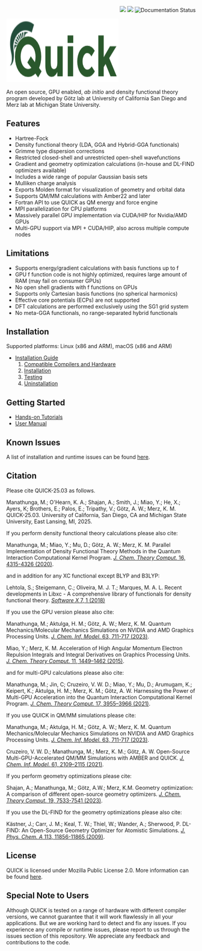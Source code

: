 <p align="right">
 <img src="https://github.com/merzlab/QUICK/workflows/Build%20and%20Test%20QUICK%20Serial%20Version/badge.svg?branch=master">
 <img src="https://github.com/merzlab/QUICK/workflows/Build%20and%20Test%20QUICK%20MPI%20Version/badge.svg?branch=master">
 <img src='https://readthedocs.org/projects/quick-docs/badge/?version=latest' alt='Documentation Status' />
</p>
<p align="left">
<img width="299" height="169" src="./tools/logo.png">
</p>

An open source, GPU enabled, *ab initio* and density functional
theory program developed by Götz lab at University of California San Diego and Merz
lab at Michigan State University.

Features
--------
* Hartree-Fock
* Density functional theory (LDA, GGA and Hybrid-GGA functionals)
* Grimme type dispersion corrections
* Restricted closed-shell and unrestricted open-shell wavefunctions
* Gradient and geometry optimization calculations (in-house and DL-FIND optimizers available) 
* Includes a wide range of popular Gaussian basis sets
* Mulliken charge analysis
* Exports Molden format for visualization of geometry and orbital data
* Supports QM/MM calculations with Amber22 and later
* Fortran API to use QUICK as QM energy and force engine
* MPI parallelization for CPU platforms
* Massively parallel GPU implementation via CUDA/HIP for Nvidia/AMD GPUs
* Multi-GPU support via MPI + CUDA/HIP, also across multiple compute nodes

Limitations
-----------
* Supports energy/gradient calculations with basis functions up to f
* GPU f function code is not highly optimized, requires large amount of RAM (may fail on consumer GPUs)
* No open shell gradients with f functions on GPUs
* Supports only Cartesian basis functions (no spherical harmonics)
* Effective core potentials (ECPs) are not supported
* DFT calculations are performed exclusively using the SG1 grid system 
* No meta-GGA functionals, no range-separated hybrid functionals

Installation
------------
Supported platforms: Linux (x86 and ARM), macOS (x86 and ARM)

* [Installation Guide](https://quick-docs.readthedocs.io/en/latest/installation-guide.html#installation-guide)
   1. [Compatible Compilers and Hardware](https://quick-docs.readthedocs.io/en/latest/installation-guide.html#compatible-compilers-and-hardware)
   2. [Installation](https://quick-docs.readthedocs.io/en/latest/installation-guide.html#installation)
   3. [Testing](https://quick-docs.readthedocs.io/en/latest/installation-guide.html#environment-variables-and-testing)
   4. [Uninstallation](https://quick-docs.readthedocs.io/en/latest/installation-guide.html#uninstallation-and-cleaning)

Getting Started
---------------
* [Hands-on Tutorials](https://quick-docs.readthedocs.io/en/latest/hands-on-tutorials.html)
* [User Manual](https://quick-docs.readthedocs.io/en/latest/user-manual.html)

Known Issues
------------
A list of installation and runtime issues can be found [here](https://quick-docs.readthedocs.io/en/latest/known-issues.html#known-issues-of-current-version).

Citation
--------
Please cite QUICK-25.03 as follows.

Manathunga, M.; O'Hearn, K. A.; Shajan, A.; Smith, J.; Miao, Y.; He, X.; Ayers, K;
Brothers, E.; Palos, E.; Tripathy, V.; Götz, A. W.; Merz, K. M. QUICK-25.03.
University of California, San Diego, CA and
Michigan State University, East Lansing, MI, 2025.

If you perform density functional theory calculations please also cite:

Manathunga, M.; Miao, Y.; Mu, D.; Götz, A. W.; Merz, K. M.
Parallel Implementation of Density Functional Theory Methods in the Quantum Interaction Computational Kernel Program. 
[*J. Chem. Theory Comput.* 16, 4315-4326 (2020)](https://pubs.acs.org/doi/10.1021/acs.jctc.0c00290).

and in addition for any XC functional except BLYP and B3LYP:

Lehtola, S.; Steigemann, C.; Oliveira, M. J. T.; Marques, M. A. L.
Recent developments in Libxc - A comprehensive library of functionals for density functional theory.
[*Software X* 7, 1 (2018)](http://dx.doi.org/10.1016/j.softx.2017.11.002)

If you use the GPU version please also cite:

Manathunga, M.; Aktulga, H. M.; Götz, A. W.; Merz, K. M.
Quantum Mechanics/Molecular Mechanics Simulations on NVIDIA and AMD Graphics Processing Units.
[*J. Chem. Inf. Model.* 63, 711-717 (2023)](https://pubs.acs.org/doi/10.1021/acs.jcim.2c01505).

Miao, Y.; Merz, K. M.
Acceleration of High Angular Momentum Electron Repulsion Integrals and Integral Derivatives on Graphics Processing Units. 
[*J. Chem. Theory Comput.* 11, 1449–1462 (2015)](https://pubs.acs.org/doi/10.1021/ct500984t).

and for multi-GPU calculations please also cite:

Manathunga, M.; Jin, C; Cruzeiro, V. W. D.; Miao, Y.; Mu, D.; Arumugam, K.; Keipert, K.; Aktulga, H. M.; Merz, K. M.; Götz, A. W. 
Harnessing the Power of Multi-GPU Acceleration into the Quantum Interaction Computational Kernel Program.
[*J. Chem. Theory Comput.* 17, 3955–3966 (2021)](https://pubs.acs.org/doi/abs/10.1021/acs.jctc.1c00145).

If you use QUICK in QM/MM simulations please cite:

Manathunga, M.; Aktulga, H. M.; Götz, A. W.; Merz, K. M.
Quantum Mechanics/Molecular Mechanics Simulations on NVIDIA and AMD Graphics Processing Units.
[*J. Chem. Inf. Model.* 63, 711-717 (2023)](https://pubs.acs.org/doi/10.1021/acs.jcim.2c01505).

Cruzeiro, V. W. D.; Manathunga, M.; Merz, K. M.; Götz, A. W.
Open-Source Multi-GPU-Accelerated QM/MM Simulations with AMBER and QUICK.
[*J. Chem. Inf. Model.* 61, 2109–2115 (2021)](https://pubs.acs.org/doi/abs/10.1021/acs.jcim.1c00169).

If you perform geometry optimizations please cite:

Shajan, A.; Manathunga, M.; Götz, A.W.; Merz, K.M.
Geometry optimization: A comparison of different open-source geometry optimizers.
[*J. Chem. Theory Comput.* 19, 7533-7541 (2023)](https://doi.org/10.1021/acs.jctc.3c00188).

If you use the DL-FIND for the geometry optimizations please also cite:

Kästner, J.; Carr, J. M.; Keal, T. W.; Thiel, W.; Wander, A.; Sherwood, P.
DL-FIND: An Open-Source Geometry Optimizer for Atomistic Simulations. 
[*J. Phys. Chem. A* 113, 11856-11865 (2009)](https://pubs.acs.org/doi/10.1021/jp9028968).

License
-------
QUICK is licensed under Mozilla Public License 2.0. More information can be found [here](https://quick-docs.readthedocs.io/en/latest/license.html#mozilla-public-license-version-2-0).

Special Note to Users
---------------------
Although QUICK is tested on a range of hardware with different compiler versions, we cannot guarantee that it will work flawlessly in all your applications. But we are working hard to detect and fix any issues. If you experience any compile or runtime issues, please report to us through the issues section of this repository. We appreciate any feedback and contributions to the code.
